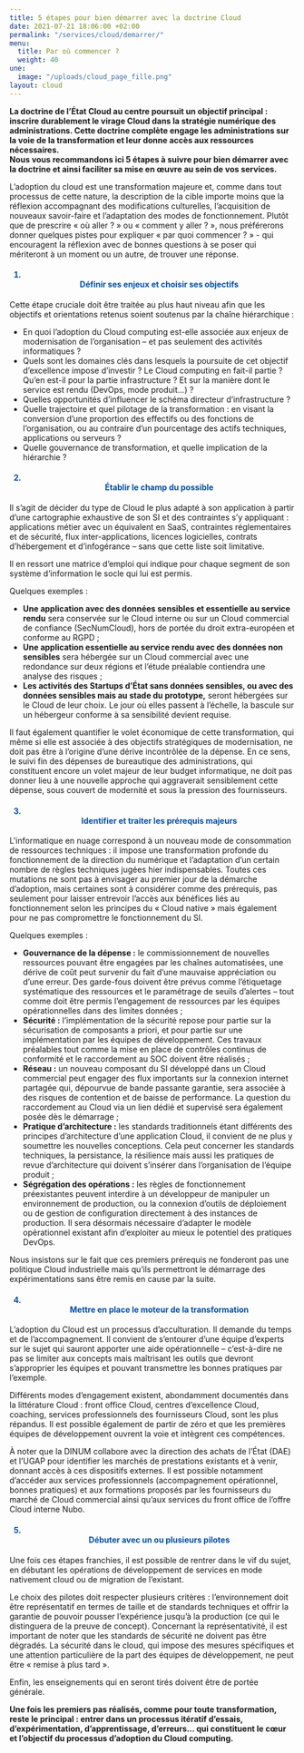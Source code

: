 ```yaml
---
title: 5 étapes pour bien démarrer avec la doctrine Cloud
date: 2021-07-21 18:06:00 +02:00
permalink: "/services/cloud/demarrer/"
menu:
  title: Par où commencer ?
  weight: 40
une:
  image: "/uploads/cloud_page_fille.png"
layout: cloud
---
```


<b>La doctrine de l’État Cloud au centre poursuit un objectif principal : inscrire durablement le virage Cloud dans la stratégie numérique des administrations. Cette doctrine complète engage les administrations sur la voie de la transformation et leur donne accès aux ressources nécessaires. 
<br>Nous vous recommandons ici 5 étapes à suivre pour bien démarrer avec la doctrine et ainsi faciliter sa mise en œuvre au sein de vos services.</b>



L’adoption du cloud est une transformation majeure et, comme dans tout processus de cette nature, la description de la cible importe moins que la réflexion accompagnant des modifications culturelles, l’acquisition de nouveaux savoir-faire et l’adaptation des modes de fonctionnement.
Plutôt que de prescrire « où aller ? » ou « comment y aller ? », nous préférerons donner quelques pistes pour expliquer « par quoi commencer ? » - qui encouragent la réflexion avec de bonnes questions à se poser qui mériteront à un moment ou un autre, de trouver une réponse.

<ol><div align="center"><h4 style="color: #034ea2"><b><li><br>Définir ses enjeux et choisir ses objectifs</li></b></h4></div></ol>
<p>Cette étape cruciale doit être traitée au plus haut niveau afin que les objectifs et orientations retenus soient soutenus par la chaîne hiérarchique :</p>
<ul><li>En quoi l’adoption du Cloud computing est-elle associée aux enjeux de modernisation de l’organisation – et pas seulement des activités informatiques ?</li>
<li>Quels sont les domaines clés dans lesquels la poursuite de cet objectif d’excellence impose d’investir ? Le Cloud computing en fait-il partie ? Qu’en est-il pour la partie infrastructure ? Et sur la manière dont le service est rendu (DevOps, mode produit…) ?</li>
<li>Quelles opportunités d’influencer le schéma directeur d’infrastructure ?</li>
<li>Quelle trajectoire et quel pilotage de la transformation : en visant la conversion d’une proportion des effectifs ou des fonctions de l’organisation, ou au contraire d’un pourcentage des actifs techniques, applications ou serveurs ?</li>
<li>Quelle gouvernance de transformation, et quelle implication de la hiérarchie ?</li></ul>

<ol start="2"><div align="center"><h4 style="color: #034ea2"><b><li><br>Établir le champ du possible</li></b></h4></div></ol>
<p>Il s’agit de décider du type de Cloud le plus adapté à son application à partir d’une cartographie exhaustive de son SI et des contraintes s’y appliquant : applications métier avec un équivalent en SaaS, contraintes réglementaires et de sécurité, flux inter-applications, licences logicielles, contrats d’hébergement et d’infogérance – sans que cette liste soit limitative.</p>
<p>Il en ressort une matrice d’emploi qui indique pour chaque segment de son système d’information le socle qui lui est permis.</p>

<p>Quelques exemples :
<ul><li><b>Une application avec des données sensibles et essentielle au service rendu</b> sera conservée sur le Cloud interne ou sur un Cloud commercial de confiance (SecNumCloud), hors de portée du droit extra-européen et conforme au RGPD ;</li>
<li><b>Une application essentielle au service rendu avec des données non sensibles</b> sera hébergée sur un Cloud commercial avec une redondance sur deux régions et l’étude préalable contiendra une analyse des risques ;</li>
<li><b>Les activités des Startups d’État sans données sensibles, ou avec des données sensibles mais au stade du prototype,</b> seront hébergées sur le Cloud de leur choix. Le jour où elles passent à l’échelle, la bascule sur un hébergeur conforme à sa sensibilité devient requise.</li></ul></p>

<p>Il faut également quantifier le volet économique de cette transformation, qui même si elle est associée à des objectifs stratégiques de modernisation, ne doit pas être à l’origine d’une dérive incontrôlée de la dépense. En ce sens, le suivi fin des dépenses de bureautique des administrations, qui constituent encore un volet majeur de leur budget informatique, ne doit pas donner lieu à une nouvelle approche qui aggraverait sensiblement cette dépense, sous couvert de modernité et sous la pression des fournisseurs.</p>

<ol start="3"><div align="center"><h4 style="color: #034ea2"><b><li><br>Identifier et traiter les prérequis majeurs</li></b></h4></div></ol>
<p>L'informatique en nuage correspond à un nouveau mode de consommation de ressources techniques : il impose une transformation profonde du fonctionnement de la direction du numérique et l’adaptation d’un certain nombre de règles techniques jugées hier indispensables.
Toutes ces mutations ne sont pas à envisager au premier jour de la démarche d’adoption, mais certaines sont à considérer comme des prérequis, pas seulement pour laisser entrevoir l’accès aux bénéfices liés au fonctionnement selon les principes du <span lang="en">« Cloud native »</span> mais également pour ne pas compromettre le fonctionnement du SI.</p>

<p>Quelques exemples :</p>
<ul><li><b>Gouvernance de la dépense :</b> le commissionnement de nouvelles ressources pouvant être engagées par les chaînes automatisées, une dérive de coût peut survenir du fait d’une mauvaise appréciation ou d’une erreur. Des garde-fous doivent être prévus comme l’étiquetage systématique des ressources et le paramétrage de seuils d’alertes – tout comme doit être permis l’engagement de ressources par les équipes opérationnelles dans des limites données ;</li>
<li><b>Sécurité :</b> l’implémentation de la sécurité repose pour partie sur la sécurisation de composants a priori, et pour partie sur une implémentation par les équipes de développement. Ces travaux préalables tout comme la mise en place de contrôles continus de conformité et le raccordement au SOC doivent être réalisés ;</li>
<li><b>Réseau :</b> un nouveau composant du SI développé dans un Cloud commercial peut engager des flux importants sur la connexion internet partagée qui, dépourvue de bande passante garantie, sera associée à des risques de contention et de baisse de performance. La question du raccordement au Cloud via un lien dédié et supervisé sera également posée dès le démarrage ;</li>
<li><b>Pratique d’architecture :</b> les standards traditionnels étant différents des principes d’architecture d’une application Cloud, il convient de ne plus y soumettre les nouvelles conceptions. Cela peut concerner les standards techniques, la persistance, la résilience mais aussi les pratiques de revue d’architecture qui doivent s’insérer dans l’organisation de l’équipe produit ;</li>
<li><b>Ségrégation des opérations :</b> les règles de fonctionnement préexistantes peuvent interdire à un développeur de manipuler un environnement de production, ou la connexion d’outils de déploiement ou de gestion de configuration directement à des instances de production. Il sera désormais nécessaire d’adapter le modèle opérationnel existant afin d’exploiter au mieux le potentiel des pratiques DevOps.</li></ul>

<p>Nous insistons sur le fait que ces premiers prérequis ne fonderont pas une politique Cloud industrielle mais qu’ils permettront le démarrage des expérimentations sans être remis en cause par la suite.</p>

<ol start="4"><div align="center"><h4 style="color: #034ea2"><b><li><br>Mettre en place le moteur de la transformation</li></b></h4></div></ol>
<p>L’adoption du Cloud est un processus d’acculturation. Il demande du temps et de l’accompagnement. Il convient de s’entourer d’une équipe d’experts sur le sujet qui sauront apporter une aide opérationnelle – c’est-à-dire ne pas se limiter aux concepts mais maîtrisant les outils que devront s’approprier les équipes et pouvant transmettre les bonnes pratiques par l’exemple.</p>

<p>Différents modes d’engagement existent, abondamment documentés dans la littérature Cloud : <span lang="en">front office Cloud</span>, centres d’excellence Cloud, coaching, services professionnels des fournisseurs Cloud, sont les plus répandus. Il est possible également de partir de zéro et que les premières équipes de développement ouvrent la voie et intègrent ces compétences.</p>

<p>À noter que la DINUM collabore avec la direction des achats de l’État (DAE) et l’UGAP pour identifier les marchés de prestations existants et à venir, donnant accès à ces dispositifs externes. Il est possible notamment d’accéder aux services professionnels (accompagnement opérationnel, bonnes pratiques) et aux formations proposés par les fournisseurs du marché de Cloud commercial ainsi qu’aux services du front office de l’offre Cloud interne Nubo.</p>

<ol start="5"><div align="center"><h4 style="color: #034ea2"><b><li><br>Débuter avec un ou plusieurs pilotes</li></b></h4></div></ol>
<p>Une fois ces étapes franchies, il est possible de rentrer dans le vif du sujet, en débutant les opérations de développement de services en mode nativement cloud ou de migration de l’existant.</p>
<p>Le choix des pilotes doit respecter plusieurs critères : l’environnement doit être représentatif en termes de taille et de standards techniques et offrir la garantie de pouvoir pousser l’expérience jusqu’à la production (ce qui le distinguera de la preuve de concept). Concernant la représentativité, il est important de noter que les standards de sécurité ne doivent pas être dégradés. La sécurité dans le cloud, qui impose des mesures spécifiques et une attention particulière de la part des équipes de développement, ne peut être « remise à plus tard ».</p>
<p>Enfin, les enseignements qui en seront tirés doivent être de portée générale. </p>

<p><b>Une fois les premiers pas réalisés, comme pour toute transformation, reste le principal : entrer dans un processus itératif d’essais, d’expérimentation, d’apprentissage, d’erreurs… qui constituent le cœur et l’objectif du processus d’adoption du <span lang="en">Cloud computing</span>.</b></p>


